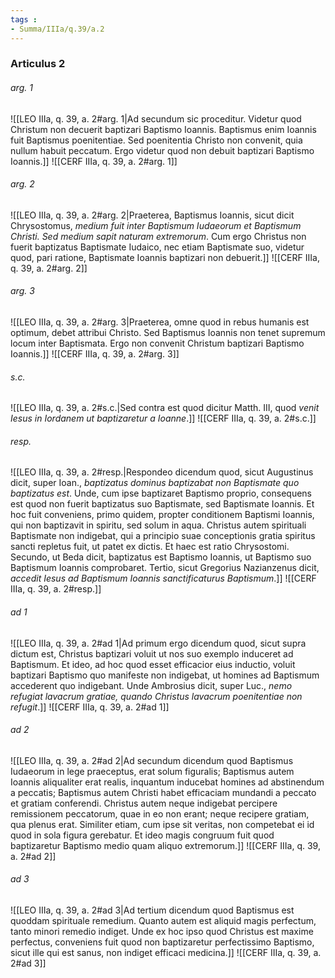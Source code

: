 ```yaml
---
tags : 
- Summa/IIIa/q.39/a.2
---
```


### Articulus 2

###### arg. 1
![[LEO IIIa, q. 39, a. 2#arg. 1|Ad secundum sic proceditur. Videtur quod Christum non decuerit baptizari Baptismo Ioannis. Baptismus enim Ioannis fuit Baptismus poenitentiae. Sed poenitentia Christo non convenit, quia nullum habuit peccatum. Ergo videtur quod non debuit baptizari Baptismo Ioannis.]]
![[CERF IIIa, q. 39, a. 2#arg. 1]]

###### arg. 2
![[LEO IIIa, q. 39, a. 2#arg. 2|Praeterea, Baptismus Ioannis, sicut dicit Chrysostomus, *medium fuit inter Baptismum Iudaeorum et Baptismum Christi. Sed medium sapit naturam extremorum*. Cum ergo Christus non fuerit baptizatus Baptismate Iudaico, nec etiam Baptismate suo, videtur quod, pari ratione, Baptismate Ioannis baptizari non debuerit.]]
![[CERF IIIa, q. 39, a. 2#arg. 2]]

###### arg. 3
![[LEO IIIa, q. 39, a. 2#arg. 3|Praeterea, omne quod in rebus humanis est optimum, debet attribui Christo. Sed Baptismus Ioannis non tenet supremum locum inter Baptismata. Ergo non convenit Christum baptizari Baptismo Ioannis.]]
![[CERF IIIa, q. 39, a. 2#arg. 3]]

###### s.c.
![[LEO IIIa, q. 39, a. 2#s.c.|Sed contra est quod dicitur Matth. III, quod *venit Iesus in Iordanem ut baptizaretur a Ioanne*.]]
![[CERF IIIa, q. 39, a. 2#s.c.]]

###### resp.
![[LEO IIIa, q. 39, a. 2#resp.|Respondeo dicendum quod, sicut Augustinus dicit, super Ioan., *baptizatus dominus baptizabat non Baptismate quo baptizatus est*. Unde, cum ipse baptizaret Baptismo proprio, consequens est quod non fuerit baptizatus suo Baptismate, sed Baptismate Ioannis. Et hoc fuit conveniens, primo quidem, propter conditionem Baptismi Ioannis, qui non baptizavit in spiritu, sed solum in aqua. Christus autem spirituali Baptismate non indigebat, qui a principio suae conceptionis gratia spiritus sancti repletus fuit, ut patet ex dictis. Et haec est ratio Chrysostomi. Secundo, ut Beda dicit, baptizatus est Baptismo Ioannis, ut Baptismo suo Baptismum Ioannis comprobaret. Tertio, sicut Gregorius Nazianzenus dicit, *accedit Iesus ad Baptismum Ioannis sanctificaturus Baptismum*.]]
![[CERF IIIa, q. 39, a. 2#resp.]]

###### ad 1
![[LEO IIIa, q. 39, a. 2#ad 1|Ad primum ergo dicendum quod, sicut supra dictum est, Christus baptizari voluit ut nos suo exemplo induceret ad Baptismum. Et ideo, ad hoc quod esset efficacior eius inductio, voluit baptizari Baptismo quo manifeste non indigebat, ut homines ad Baptismum accederent quo indigebant. Unde Ambrosius dicit, super Luc., *nemo refugiat lavacrum gratiae, quando Christus lavacrum poenitentiae non refugit*.]]
![[CERF IIIa, q. 39, a. 2#ad 1]]

###### ad 2
![[LEO IIIa, q. 39, a. 2#ad 2|Ad secundum dicendum quod Baptismus Iudaeorum in lege praeceptus, erat solum figuralis; Baptismus autem Ioannis aliqualiter erat realis, inquantum inducebat homines ad abstinendum a peccatis; Baptismus autem Christi habet efficaciam mundandi a peccato et gratiam conferendi. Christus autem neque indigebat percipere remissionem peccatorum, quae in eo non erant; neque recipere gratiam, qua plenus erat. Similiter etiam, cum ipse sit veritas, non competebat ei id quod in sola figura gerebatur. Et ideo magis congruum fuit quod baptizaretur Baptismo medio quam aliquo extremorum.]]
![[CERF IIIa, q. 39, a. 2#ad 2]]

###### ad 3
![[LEO IIIa, q. 39, a. 2#ad 3|Ad tertium dicendum quod Baptismus est quoddam spirituale remedium. Quanto autem est aliquid magis perfectum, tanto minori remedio indiget. Unde ex hoc ipso quod Christus est maxime perfectus, conveniens fuit quod non baptizaretur perfectissimo Baptismo, sicut ille qui est sanus, non indiget efficaci medicina.]]
![[CERF IIIa, q. 39, a. 2#ad 3]]

